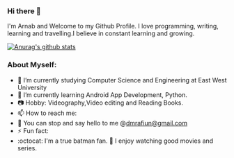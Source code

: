 ### Hi there 👋

I'm Arnab and Welcome to my Github Profile.
I love programming, writing, learning and travelling.I believe in constant learning and growing. 


[![Anurag's github stats](https://github-readme-stats.vercel.app/api?username=dmrafiun)](https://github.com/anuraghazra/github-readme-stats)

### About Myself:

- 🔭 I’m currently studying Computer Science and Engineering at East West University
- 🌱 I’m currently learning Android App Development, Python.
- 📷 Hobby: Videography,Video editing and Reading Books.
- 📫 How to reach me:
 - :e-mail: You can stop and say hello to me @dmrafiun@gmail.com 
- ⚡ Fun fact: 
-  :octocat: I'm a true batman fan.
   :movie_camera: I enjoy watching good movies and series.

